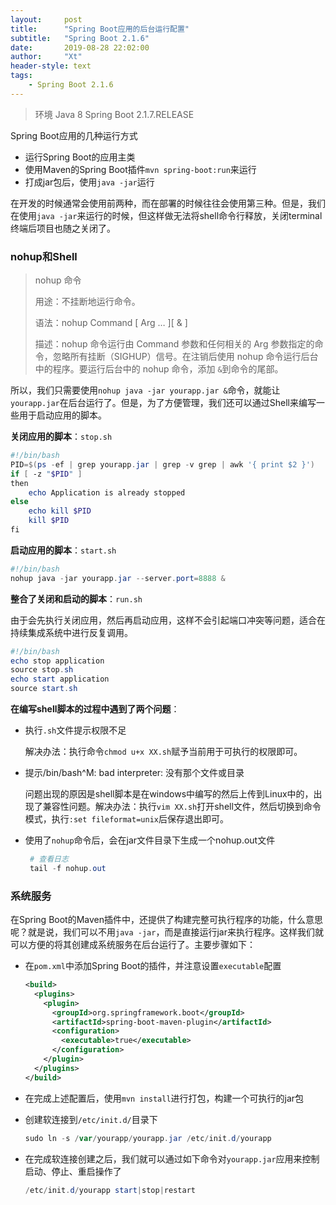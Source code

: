 ```yaml
---
layout:     post
title:      "Spring Boot应用的后台运行配置"
subtitle:   "Spring Boot 2.1.6"
date:       2019-08-28 22:02:00
author:     "Xt"
header-style: text
tags:
    - Spring Boot 2.1.6
---
```


> 环境    Java 8   Spring Boot  2.1.7.RELEASE

Spring Boot应用的几种运行方式

- 运行Spring Boot的应用主类
- 使用Maven的Spring Boot插件`mvn spring-boot:run`来运行
- 打成jar包后，使用`java -jar`运行

在开发的时候通常会使用前两种，而在部署的时候往往会使用第三种。但是，我们在使用`java -jar`来运行的时候，但这样做无法将shell命令行释放，关闭terminal终端后项目也随之关闭了。

### nohup和Shell

> nohup 命令
>
> 用途：不挂断地运行命令。
>
> 语法：nohup Command [ Arg … ][ & ]
>
> 描述：nohup 命令运行由 Command 参数和任何相关的 Arg 参数指定的命令，忽略所有挂断（SIGHUP）信号。在注销后使用 nohup 命令运行后台中的程序。要运行后台中的 nohup 命令，添加 `&`到命令的尾部。

所以，我们只需要使用`nohup java -jar yourapp.jar &`命令，就能让`yourapp.jar`在后台运行了。但是，为了方便管理，我们还可以通过Shell来编写一些用于启动应用的脚本。

**关闭应用的脚本**：`stop.sh`

```powershell
#!/bin/bash
PID=$(ps -ef | grep yourapp.jar | grep -v grep | awk '{ print $2 }')
if [ -z "$PID" ]
then
    echo Application is already stopped
else
    echo kill $PID
    kill $PID
fi
```

**启动应用的脚本**：`start.sh`

```powershell
#!/bin/bash
nohup java -jar yourapp.jar --server.port=8888 &
```

**整合了关闭和启动的脚本**：`run.sh`

由于会先执行关闭应用，然后再启动应用，这样不会引起端口冲突等问题，适合在持续集成系统中进行反复调用。

```powershell
#!/bin/bash
echo stop application
source stop.sh
echo start application
source start.sh
```

**在编写shell脚本的过程中遇到了两个问题**：

- 执行`.sh`文件提示权限不足

  解决办法：执行命令`chmod u+x XX.sh`赋予当前用于可执行的权限即可。

- 提示/bin/bash^M: bad interpreter: 没有那个文件或目录

  问题出现的原因是shell脚本是在windows中编写的然后上传到Linux中的，出现了兼容性问题。解决办法：执行`vim XX.sh`打开shell文件，然后切换到命令模式，执行`:set fileformat=unix`后保存退出即可。

- 使用了`nohup`命令后，会在jar文件目录下生成一个nohup.out文件

  ```powershell
   # 查看日志
   tail -f nohup.out 
  ```

### 系统服务

在Spring Boot的Maven插件中，还提供了构建完整可执行程序的功能，什么意思呢？就是说，我们可以不用`java -jar`，而是直接运行jar来执行程序。这样我们就可以方便的将其创建成系统服务在后台运行了。主要步骤如下：

- 在`pom.xml`中添加Spring Boot的插件，并注意设置`executable`配置

  ```xml
  <build> 
    <plugins> 
      <plugin> 
        <groupId>org.springframework.boot</groupId>  
        <artifactId>spring-boot-maven-plugin</artifactId>  
        <configuration> 
          <executable>true</executable> 
        </configuration> 
      </plugin> 
    </plugins> 
  </build>
  ```

- 在完成上述配置后，使用`mvn install`进行打包，构建一个可执行的jar包

- 创建软连接到`/etc/init.d/`目录下

  ```powershell
  sudo ln -s /var/yourapp/yourapp.jar /etc/init.d/yourapp
  ```

- 在完成软连接创建之后，我们就可以通过如下命令对`yourapp.jar`应用来控制启动、停止、重启操作了

  ```powershell
  /etc/init.d/yourapp start|stop|restart
  ```











